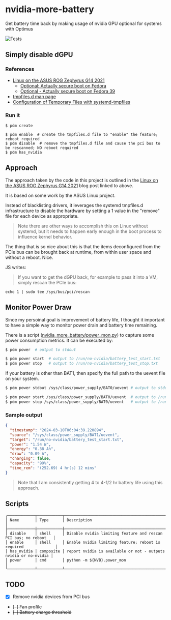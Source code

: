 # nvidia-more-battery
Get battery time back by making usage of nvidia GPU optional for systems with Optimus

![Tests](https://github.com/klmcwhirter/nvidia-more-battery/actions/workflows/tests.yml/badge.svg)

## Simply disable dGPU

### References
* [Linux on the ASUS ROG Zephyrus G14 2021](https://blog.nil.im/?7b)
  - [Optional: Actually secure boot on Fedora](https://blog.nil.im/?7a)
  - [Optional - Actually secure boot on Fedora 39](https://blog.nil.im/?80)
* [tmpfiles.d man page](https://www.freedesktop.org/software/systemd/man/latest/tmpfiles.d.html)
* [Configuration of Temporary Files with systemd-tmpfiles](https://www.baeldung.com/linux/systemd-tmpfiles-configure-temporary-files)

### Run it

```
$ pdm create

$ pdm enable  # create the tmpfiles.d file to "enable" the feature; reboot required
$ pdm disable  # remove the tmpfiles.d file and cause the pci bus to be rescanned; NO reboot required
$ pdm has_nvidia
```

## Approach

The approach taken by the code in this project is outlined in the [Linux on the ASUS ROG Zephyrus G14 2021](https://blog.nil.im/?7b) blog post linked to above.

It is based on some work by the ASUS Linux project.

Instead of blacklisting drivers, it leverages the systemd tmpfiles.d infrastructure to disable the hardware by setting a 1 value in the "remove" file for each device as appropriate.

> Note there are other ways to accomplish this on Linux without systemd, but it needs to happen early enough in the boot process to influence kernel behavior.

The thing that is so nice about this is that the items deconfigured from the PCIe bus can be brought back at runtime, from within user space and without a reboot. Nice.

JS writes:
> If you want to get the dGPU back, for example to pass it into a VM, simply rescan the PCIe bus:

`echo 1 | sudo tee /sys/bus/pci/rescan`

## Monitor Power Draw

Since my persoinal goal is improvement of battery life, I thought it important to have a simple way to monitor power drain and battery time remaining.

There is a script ([nvidia_more_battery/power_mon.py](nvidia_more_battery/power_mon.py)) to capture some power consumption metrics. It can be executed by:

```bash
$ pdm power  # output to stdout

$ pdm power start  # output to /run/no-nvidia/battery_test_start.txt
$ pdm power stop   # output to /run/no-nvidia/battery_test_stop.txt

```

If your battery is other than BAT1, then specify the full path to the uevent file on your system.

```bash
$ pdm power stdout /sys/class/power_supply/BAT0/uevent # output to stdout

$ pdm power start /sys/class/power_supply/BAT0/uevent  # output to /run/no-nvidia/battery_test_start.txt
$ pdm power stop /sys/class/power_supply/BAT0/uevent   # output to /run/no-nvidia/battery_test_stop.txt

```

### Sample output

```json
{
  "timestamp": "2024-03-10T06:04:39.220894",
  "source": "/sys/class/power_supply/BAT1/uevent",
  "target": "/run/no-nvidia/battery_test_start.txt",
  "power": "1.54 W",
  "energy": "0.38 Ah",
  "draw": "0.09 A",
  "charging": false,
  "capacity": "99%",
  "time_rem": "(252.69) 4 hr(s) 12 mins"
}
```
> Note that I am consistently getting 4 to 4-1/2 hr battery life using this approach.

## Scripts

```
╭────────────┬───────────┬─────────────────────────────────────────────────────────────────╮
│ Name       │ Type      │ Description                                                     │
├────────────┼───────────┼─────────────────────────────────────────────────────────────────┤
│ disable    │ shell     │ Disable nvidia limiting feature and rescan PCI bus; no reboot   │
│ enable     │ shell     │ Enable nvidia limiting feature; reboot is required              │
│ has_nvidia │ composite │ report nvidia is available or not - outputs nvidia or no-nvidia │
│ power      │ cmd       │ python -m ${NVB}.power_mon                                      │
╰────────────┴───────────┴─────────────────────────────────────────────────────────────────╯
```

## TODO
- [X] Remove nvidia devices from PCI bus
- ~~[-] Fan profile~~
- ~~[-] Battery charge threshold~~
